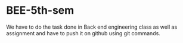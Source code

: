 # BEE-5th-sem
We have to do the task done in Back end engineering class as well as assignment and have to push it on github using git commands.
